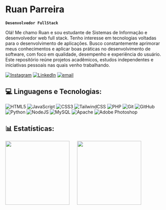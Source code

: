 # Ruan Parreira

**`Desenvolvedor FullStack`**

Olá! Me chamo Ruan e sou estudante de Sistemas de Informação e desenvolvedor web full stack. Tenho interesse em tecnologias voltadas para o desenvolvimento de aplicações. Busco constantemente aprimorar meus conhecimentos e aplicar boas práticas no desenvolvimento de software, com foco em qualidade, desempenho e experiência do usuário. Este repositório reúne projetos acadêmicos, estudos independentes e iniciativas pessoais nas quais venho trabalhando.

[![Instagram](https://img.shields.io/badge/Instagram-%23E4405F.svg?logo=Instagram&logoColor=white)](https://instagram.com/ruan.parreira) [![LinkedIn](https://img.shields.io/badge/LinkedIn-%230077B5.svg?logo=linkedin&logoColor=white)](https://linkedin.com/in/ruan-parreira-0a4332279) [![email](https://img.shields.io/badge/Email-D14836?logo=gmail&logoColor=white)](mailto:ruanparreira22@gmail.com)

## 💻 Linguagens e Tecnologias:

![HTML5](https://img.shields.io/badge/html5-%23E34F26.svg?style=for-the-badge&logo=html5&logoColor=white) ![JavaScript](https://img.shields.io/badge/javascript-%23323330.svg?style=for-the-badge&logo=javascript&logoColor=%23F7DF1E) ![CSS3](https://img.shields.io/badge/css3-%231572B6.svg?style=for-the-badge&logo=css3&logoColor=white) ![TailwindCSS](https://img.shields.io/badge/tailwindcss-%2338B2AC.svg?style=for-the-badge&logo=tailwind-css&logoColor=white) ![PHP](https://img.shields.io/badge/php-%23777BB4.svg?style=for-the-badge&logo=php&logoColor=white) ![Git](https://img.shields.io/badge/git-%23F05033.svg?style=for-the-badge&logo=git&logoColor=white) ![GitHub](https://img.shields.io/badge/github-%23121011.svg?style=for-the-badge&logo=github&logoColor=white) ![Python](https://img.shields.io/badge/python-3670A0?style=for-the-badge&logo=python&logoColor=ffdd54) ![NodeJS](https://img.shields.io/badge/node.js-6DA55F?style=for-the-badge&logo=node.js&logoColor=white) ![MySQL](https://img.shields.io/badge/mysql-4479A1.svg?style=for-the-badge&logo=mysql&logoColor=white) ![Apache](https://img.shields.io/badge/apache-%23D42029.svg?style=for-the-badge&logo=apache&logoColor=white) ![Adobe Photoshop](https://img.shields.io/badge/adobe%20photoshop-%2331A8FF.svg?style=for-the-badge&logo=adobe%20photoshop&logoColor=white)


## 📊 Estatísticas:

<p>
  <img src="https://github-readme-stats.vercel.app/api?username=RuanParreira&theme=dark&hide_border=true&include_all_commits=false&count_private=false&locale=pt-br" height="200"/>
  &nbsp;&nbsp;&nbsp;&nbsp; 
  <img src="https://github-readme-stats.vercel.app/api/top-langs/?username=RuanParreira&theme=dark&hide_border=true&include_all_commits=false&count_private=false&layout=compact&locale=pt-br" height="200"/>
</p>





